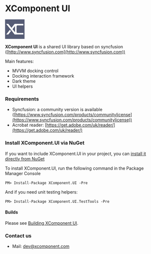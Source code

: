 # XComponent UI

![XC logo](documentation/icons/logo_normal.png)

**XComponent UI** is a shared UI library based on syncfusion ([http://www.syncfusion.com](http://www.syncfusion.com))

Main features:

* MVVM docking control
* Docking interaction framework 
* Dark theme
* UI helpers

### Requirements

* Syncfusion: a community version is available ([https://www.syncfusion.com/products/communitylicense](https://www.syncfusion.com/products/communitylicense))
* Acrobat reader: [https://get.adobe.com/uk/reader/](https://get.adobe.com/uk/reader/)

### Install XComponent.UI via NuGet

If you want to include XComponent.UI in your project, you can [install it directly from NuGet](https://www.nuget.org/packages/XComponent.UI)

To install XComponent.UI, run the following command in the Package Manager Console

```
PM> Install-Package XComponent.UI -Pre
```

And if you need unit testing helpers:

```
PM> Install-Package XComponent.UI.TestTools -Pre
```
#### Builds

Please see [Building XComponent UI](documentation/build.md).

### Contact us

* Mail: dev@xcomponent.com
